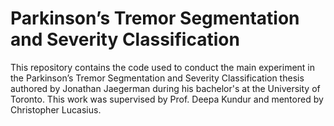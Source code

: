 # Parkinson’s Tremor Segmentation and Severity Classification
This repository contains the code used to conduct the main experiment in the Parkinson’s Tremor Segmentation and Severity Classification thesis authored by Jonathan Jaegerman during his bachelor's at the University of Toronto.
This work was supervised by Prof. Deepa Kundur and mentored by Christopher Lucasius.
